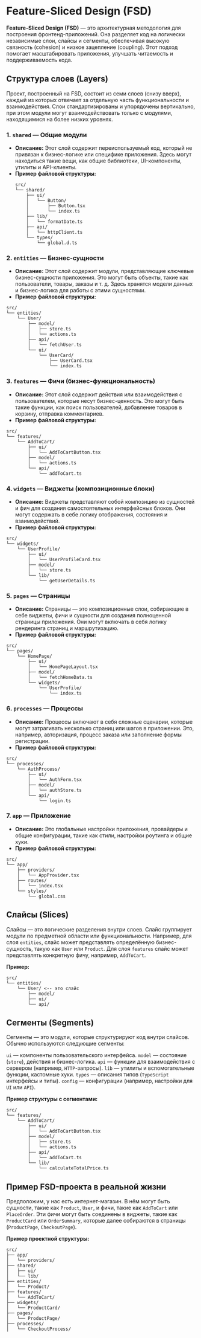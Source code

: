 # Feature-Sliced Design (FSD)

**Feature-Sliced Design (FSD)** — это архитектурная методология для построения фронтенд-приложений. Она разделяет код на логически независимые слои, слайсы и сегменты, обеспечивая высокую связность (cohesion) и низкое зацепление (coupling). Этот подход помогает масштабировать приложения, улучшать читаемость и поддерживаемость кода.

## Структура слоев (Layers)

Проект, построенный на FSD, состоит из семи слоев (снизу вверх), каждый из которых отвечает за отдельную часть функциональности и взаимодействия. Слои стандартизированы и упорядочены вертикально, при этом модули могут взаимодействовать только с модулями, находящимися на более низких уровнях.

### 1. `shared` — Общие модули

- **Описание:** Этот слой содержит переиспользуемый код, который не привязан к бизнес-логике или специфике приложения. Здесь могут находиться такие вещи, как общие библиотеки, UI-компоненты, утилиты и API-клиенты.
- **Пример файловой структуры:**
  ```plaintext
  src/
  └── shared/
      ├── ui/
      │   └── Button/
      │       ├── Button.tsx
      │       └── index.ts
      ├── lib/
      │   └── formatDate.ts
      ├── api/
      │   └── httpClient.ts
      └── types/
          └── global.d.ts
  ```

### 2. `entities` — Бизнес-сущности

- **Описание:** Этот слой содержит модули, представляющие ключевые бизнес-сущности приложения. Это могут быть объекты, такие как пользователи, товары, заказы и т. д. Здесь хранятся модели данных и бизнес-логика для работы с этими сущностями.
- **Пример файловой структуры:**

```plaintext
src/
└── entities/
    └── User/
        ├── model/
        │   ├── store.ts
        │   └── actions.ts
        ├── api/
        │   └── fetchUser.ts
        └── ui/
            └── UserCard/
                ├── UserCard.tsx
                └── index.ts
```

### 3. `features` — Фичи (бизнес-функциональность)

- **Описание:** Этот слой содержит действия или взаимодействия с пользователем, которые несут бизнес-ценность. Это могут быть такие функции, как поиск пользователей, добавление товаров в корзину, отправка комментариев.
- **Пример файловой структуры:**

```plaintext
src/
└── features/
    └── AddToCart/
        ├── ui/
        │   └── AddToCartButton.tsx
        ├── model/
        │   └── actions.ts
        └── api/
            └── addToCart.ts
```

### 4. `widgets` — Виджеты (композиционные блоки)

- **Описание:** Виджеты представляют собой композицию из сущностей и фич для создания самостоятельных интерфейсных блоков. Они могут содержать в себе логику отображения, состояния и взаимодействий.
- **Пример файловой структуры:**

```plaintext
src/
└── widgets/
    └── UserProfile/
        ├── ui/
        │   └── UserProfileCard.tsx
        ├── model/
        │   └── store.ts
        └── lib/
            └── getUserDetails.ts
```

### 5. `pages` — Страницы

- **Описание:** Страницы — это композиционные слои, собирающие в себе виджеты, фичи и сущности для создания полноценной страницы приложения. Они могут включать в себя логику рендеринга страниц и маршрутизацию.
- **Пример файловой структуры:**

```plaintext
src/
└── pages/
    └── HomePage/
        ├── ui/
        │   └── HomePageLayout.tsx
        ├── model/
        │   └── fetchHomeData.ts
        └── widgets/
            └── UserProfile/
                └── index.ts
```

### 6. `processes` — Процессы

- **Описание:** Процессы включают в себя сложные сценарии, которые могут затрагивать несколько страниц или шагов в приложении. Это, например, авторизация, процесс заказа или заполнение формы регистрации.
- **Пример файловой структуры:**

```plaintext
src/
└── processes/
    └── AuthProcess/
        ├── ui/
        │   └── AuthForm.tsx
        ├── model/
        │   └── authStore.ts
        └── api/
            └── login.ts
```

### 7. `app` — Приложение

- **Описание:** Это глобальные настройки приложения, провайдеры и общие конфигурации, такие как стили, настройки роутинга и общие хуки.
- **Пример файловой структуры:**

```plaintext
src/
└── app/
    ├── providers/
    │   └── AppProvider.tsx
    ├── routes/
    │   └── index.tsx
    └── styles/
        └── global.css
```

## Слайсы (Slices)

Слайсы — это логические разделения внутри слоев. Слайс группирует модули по предметной области или функциональности. Например, для слоя `entities`, слайс может представлять определённую бизнес-сущность, такую как `User` или `Product`. Для слоя `features` слайс может представлять конкретную фичу, например, `AddToCart`.

**Пример:**

```plaintext
src/
└── entities/
    └── User/ <-- это слайс
        ├── model/
        ├── ui/
        └── api/
```

## Сегменты (Segments)

Сегменты — это модули, которые структурируют код внутри слайсов. Обычно используются следующие сегменты:

`ui` — компоненты пользовательского интерфейса.
`model` — состояние (`store`), действия и бизнес-логика.
`api` — функции для взаимодействия с сервером (например, `HTTP`-запросы).
`lib` — утилиты и вспомогательные функции, кастомные хуки.
`types` — описания типов (`TypeScript` интерфейсы и типы).
`config` — конфигурации (например, настройки для `UI` или `API`).

**Пример структуры с сегментами:**

```plaintext
src/
└── features/
    └── AddToCart/
        ├── ui/
        │   └── AddToCartButton.tsx
        ├── model/
        │   ├── store.ts
        │   └── actions.ts
        ├── api/
        │   └── addToCart.ts
        └── lib/
            └── calculateTotalPrice.ts
```

## Пример FSD-проекта в реальной жизни

Предположим, у нас есть интернет-магазин. В нём могут быть сущности, такие как `Product`, `User`, и фичи, такие как `AddToCart` или `PlaceOrder`. Эти фичи могут быть соединены в виджеты, такие как `ProductCard` или `OrderSummary`, которые далее собираются в страницы (`ProductPage`, `CheckoutPage`).

**Пример проектной структуры:**

```plaintext
src/
├── app/
│   └── providers/
├── shared/
│   ├── ui/
│   └── lib/
├── entities/
│   └── Product/
├── features/
│   └── AddToCart/
├── widgets/
│   └── ProductCard/
├── pages/
│   └── ProductPage/
├── processes/
│   └── CheckoutProcess/
```
